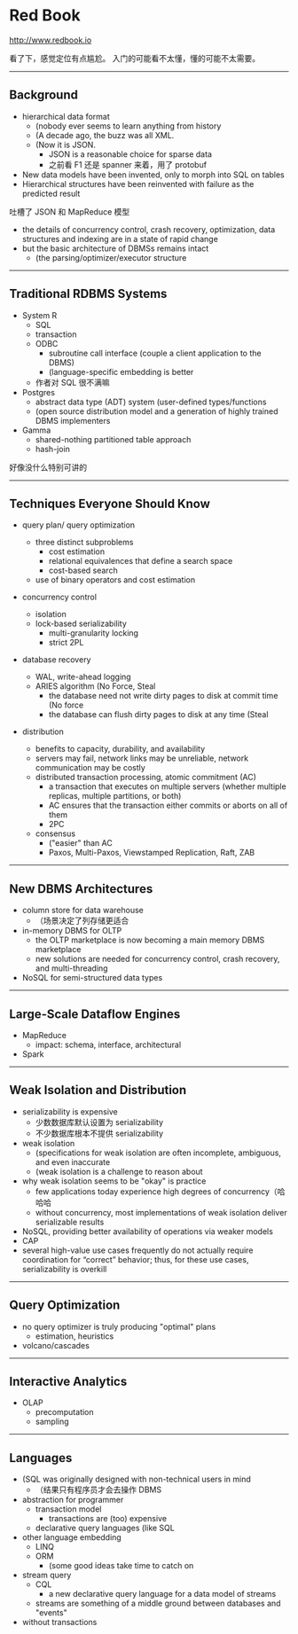 # Red Book

http://www.redbook.io

看了下，感觉定位有点尴尬。
入门的可能看不太懂，懂的可能不太需要。

---

## Background

- hierarchical data format
    - (nobody ever seems to learn anything from history
    - (A decade ago, the buzz was all XML.
    - (Now it is JSON.
        - JSON is a reasonable choice for sparse data
        - 之前看 F1 还是 spanner 来着，用了 protobuf
- New data models have been invented, only to morph into SQL on tables
- Hierarchical structures have been reinvented with failure as the predicted result

吐槽了 JSON 和 MapReduce 模型

- the details of concurrency control, crash recovery, optimization, data structures and indexing are in a state of rapid change
- but the basic architecture of DBMSs remains intact
    - (the parsing/optimizer/executor structure

---

## Traditional RDBMS Systems

- System R
    - SQL
    - transaction
    - ODBC
        - subroutine call interface (couple a client application to the DBMS)
        - (language-specific embedding is better
    - 作者对 SQL 很不满嘛
- Postgres
    - abstract data type (ADT) system (user-defined types/functions
    - (open source distribution model and a generation of highly trained DBMS implementers
- Gamma
    - shared-nothing partitioned table approach
    - hash-join

好像没什么特别可讲的

---

## Techniques Everyone Should Know

- query plan/ query optimization
    - three distinct subproblems
        - cost estimation
        - relational equivalences that define a search space
        - cost-based search
    - use of binary operators and cost estimation

- concurrency control
    - isolation
    - lock-based serializability
        - multi-granularity locking
        - strict 2PL

- database recovery
    - WAL, write-ahead logging
    - ARIES algorithm (No Force, Steal
        - the database need not write dirty pages to disk at commit time (No force
        - the database can flush dirty pages to disk at any time (Steal

- distribution
    - benefits to capacity, durability, and availability
    - servers may fail, network links may be unreliable, network communication may be costly
    - distributed transaction processing, atomic commitment (AC)
        - a transaction that executes on multiple servers (whether multiple replicas, multiple partitions, or both)
        - AC ensures that the transaction either commits or aborts on all of them
        - 2PC
    - consensus
        - ("easier" than AC
        - Paxos, Multi-Paxos, Viewstamped Replication, Raft, ZAB

---

## New DBMS Architectures

- column store for data warehouse
    - （场景决定了列存储更适合
- in-memory DBMS for OLTP
    - the OLTP marketplace is now becoming a main memory DBMS marketplace
    - new solutions are needed for concurrency control, crash recovery, and multi-threading
- NoSQL for semi-structured data types

---

## Large-Scale Dataflow Engines

- MapReduce
    - impact: schema, interface, architectural
- Spark

---

## Weak Isolation and Distribution

- serializability is expensive
    - 少数数据库默认设置为 serializability
    - 不少数据库根本不提供 serializability
- weak isolation
    - (specifications for weak isolation are often incomplete, ambiguous, and even inaccurate
    - (weak isolation is a challenge to reason about
- why weak isolation seems to be "okay" is practice
    - few applications today experience high degrees of concurrency（哈哈哈
    - without concurrency, most implementations of weak isolation deliver serializable results
- NoSQL, providing better availability of operations via weaker models
- CAP
- several high-value use cases frequently do not actually require coordination for “correct” behavior; thus, for these use cases, serializability is overkill

---

## Query Optimization

- no query optimizer is truly producing "optimal" plans
    - estimation, heuristics
- volcano/cascades

---

## Interactive Analytics

- OLAP
    - precomputation
    - sampling

---

## Languages

- (SQL was originally designed with non-technical users in mind
    - （结果只有程序员才会去操作 DBMS
- abstraction for programmer
    - transaction model
        - transactions are (too) expensive
    - declarative query languages (like SQL
- other language embedding
    - LINQ
    - ORM
        - (some good ideas take time to catch on
- stream query
    - CQL
        - a new declarative query language for a data model of streams
    - streams are something of a middle ground between databases and "events"
- without transactions
